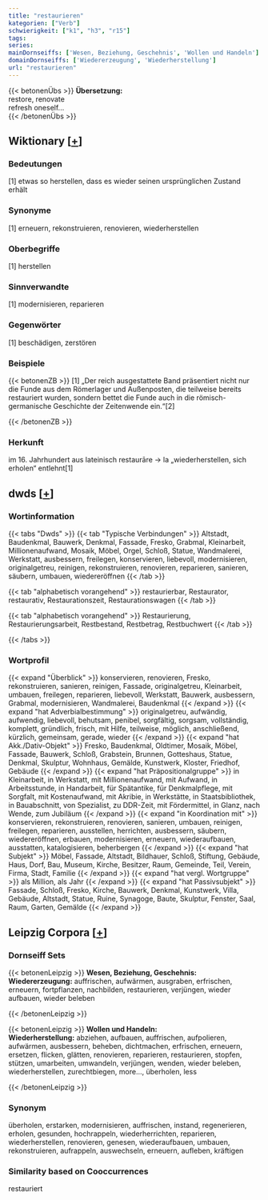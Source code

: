 ```yaml
---
title: "restaurieren"
kategorien: ["Verb"]
schwierigkeit: ["k1", "h3", "r15"]
tags:
series:
mainDornseiffs: ['Wesen, Beziehung, Geschehnis', 'Wollen und Handeln']
domainDornseiffs: ['Wiedererzeugung', 'Wiederherstellung']
url: "restaurieren"
---
```


{{< betonenÜbs >}}
**Übersetzung:**  
restore, renovate  
refresh oneself...  
{{< /betonenÜbs >}}

## Wiktionary [[+](https://de.wiktionary.org/wiki/restaurieren)]

### Bedeutungen
[1] etwas so herstellen, dass es wieder seinen ursprünglichen Zustand erhält  

### Synonyme
[1] erneuern, rekonstruieren, renovieren, wiederherstellen  

### Oberbegriffe
[1] herstellen  

### Sinnverwandte
[1] modernisieren, reparieren  

### Gegenwörter
[1] beschädigen, zerstören  

### Beispiele
{{< betonenZB >}}
[1] „Der reich ausgestattete Band präsentiert nicht nur die Funde aus dem Römerlager und Außenposten, die teilweise bereits restauriert wurden, sondern bettet die Funde auch in die römisch-germanische Geschichte der Zeitenwende ein.“[2]  

{{< /betonenZB >}}
### Herkunft
im 16. Jahrhundert aus lateinisch restaurāre → la „wiederherstellen, sich erholen“ entlehnt[1]  



## dwds [[+](https://www.dwds.de/wb/restaurieren)]

### Wortinformation
{{< tabs "Dwds" >}}
{{< tab "Typische Verbindungen" >}}
Altstadt, Baudenkmal, Bauwerk, Denkmal, Fassade, Fresko, Grabmal, Kleinarbeit, Millionenaufwand, Mosaik, Möbel, Orgel, Schloß, Statue, Wandmalerei, Werkstatt, ausbessern, freilegen, konservieren, liebevoll, modernisieren, originalgetreu, reinigen, rekonstruieren, renovieren, reparieren, sanieren, säubern, umbauen, wiedereröffnen
{{< /tab >}}

{{< tab "alphabetisch vorangehend" >}}
restaurierbar, Restaurator, restaurativ, Restaurationszeit, Restaurationswagen
{{< /tab >}}

{{< tab "alphabetisch vorangehend" >}}
Restaurierung, Restaurierungsarbeit, Restbestand, Restbetrag, Restbuchwert
{{< /tab >}}

{{< /tabs >}}

### Wortprofil
{{< expand "Überblick" >}} konservieren, renovieren, Fresko, rekonstruieren, sanieren, reinigen, Fassade, originalgetreu, Kleinarbeit, umbauen, freilegen, reparieren, liebevoll, Werkstatt, Bauwerk, ausbessern, Grabmal, modernisieren, Wandmalerei, Baudenkmal {{< /expand >}}
{{< expand "hat Adverbialbestimmung" >}} originalgetreu, aufwändig, aufwendig, liebevoll, behutsam, penibel, sorgfältig, sorgsam, vollständig, komplett, gründlich, frisch, mit Hilfe, teilweise, möglich, anschließend, kürzlich, gemeinsam, gerade, wieder {{< /expand >}}
{{< expand "hat Akk./Dativ-Objekt" >}} Fresko, Baudenkmal, Oldtimer, Mosaik, Möbel, Fassade, Bauwerk, Schloß, Grabstein, Brunnen, Gotteshaus, Statue, Denkmal, Skulptur, Wohnhaus, Gemälde, Kunstwerk, Kloster, Friedhof, Gebäude {{< /expand >}}
{{< expand "hat Präpositionalgruppe" >}} in Kleinarbeit, in Werkstatt, mit Millionenaufwand, mit Aufwand, in Arbeitsstunde, in Handarbeit, für Spätantike, für Denkmalpflege, mit Sorgfalt, mit Kostenaufwand, mit Akribie, in Werkstätte, in Staatsbibliothek, in Bauabschnitt, von Spezialist, zu DDR-Zeit, mit Fördermittel, in Glanz, nach Wende, zum Jubiläum {{< /expand >}}
{{< expand "in Koordination mit" >}} konservieren, rekonstruieren, renovieren, sanieren, umbauen, reinigen, freilegen, reparieren, ausstellen, herrichten, ausbessern, säubern, wiedereröffnen, erbauen, modernisieren, erneuern, wiederaufbauen, ausstatten, katalogisieren, beherbergen {{< /expand >}}
{{< expand "hat Subjekt" >}} Möbel, Fassade, Altstadt, Bildhauer, Schloß, Stiftung, Gebäude, Haus, Dorf, Bau, Museum, Kirche, Besitzer, Raum, Gemeinde, Teil, Verein, Firma, Stadt, Familie {{< /expand >}}
{{< expand "hat vergl. Wortgruppe" >}} als Million, als Jahr {{< /expand >}}
{{< expand "hat Passivsubjekt" >}} Fassade, Schloß, Fresko, Kirche, Bauwerk, Denkmal, Kunstwerk, Villa, Gebäude, Altstadt, Statue, Ruine, Synagoge, Baute, Skulptur, Fenster, Saal, Raum, Garten, Gemälde {{< /expand >}}

## Leipzig Corpora [[+](https://corpora.uni-leipzig.de/en/res?word=restaurieren&corpusId=deu_newscrawl-public_2018)]

### Dornseiff Sets
{{< betonenLeipzig >}}
**Wesen, Beziehung, Geschehnis:**  
**Wiedererzeugung:** auffrischen, aufwärmen, ausgraben, erfrischen, erneuern, fortpflanzen, nachbilden, restaurieren, verjüngen, wieder aufbauen, wieder beleben  

{{< /betonenLeipzig >}}


{{< betonenLeipzig >}}
**Wollen und Handeln:**  
**Wiederherstellung:** abziehen, aufbauen, auffrischen, aufpolieren, aufwärmen, ausbessern, beheben, dichtmachen, erfrischen, erneuern, ersetzen, flicken, glätten, renovieren, reparieren, restaurieren, stopfen, stützen, umarbeiten, umwandeln, verjüngen, wenden, wieder beleben, wiederherstellen, zurechtbiegen, more..., überholen, less  

{{< /betonenLeipzig >}}

### Synonym
überholen, erstarken, modernisieren, auffrischen, instand, regenerieren, erholen, gesunden, hochrappeln, wiederherrichten, reparieren, wiederherstellen, renovieren, genesen, wiederaufbauen, umbauen, rekonstruieren, aufrappeln, auswechseln, erneuern, aufleben, kräftigen


### Similarity based on Cooccurrences
restauriert

